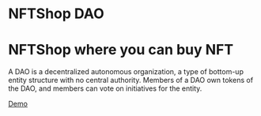 # NFTShop DAO
# NFTShop where you can buy NFT

A DAO is a decentralized autonomous organization, a type of bottom-up entity structure with no central authority. Members of a DAO own tokens of the DAO, and members can vote on initiatives for the entity.

[Demo](https://whitelist-nft-dapp-64oq7aw1h-aaqibsheikh.vercel.app/)

